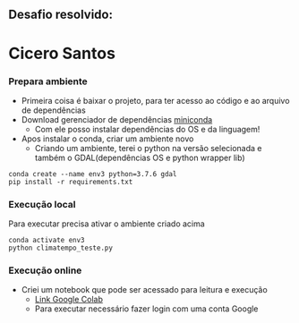 ## Desafio resolvido:
# Cicero Santos

### Prepara ambiente
* Primeira coisa é baixar o projeto, para ter acesso ao código e ao arquivo de dependências
* Download gerenciador de dependências [miniconda](https://docs.conda.io/en/latest/miniconda.html)
  * Com ele posso instalar dependências do OS e da linguagem!
* Apos instalar o conda, criar um ambiente novo
  * Criando um ambiente, terei o python na versão selecionada e também o GDAL(dependências OS e python wrapper lib)
```
conda create --name env3 python=3.7.6 gdal
pip install -r requirements.txt
```
### Execução local
Para executar precisa ativar o ambiente criado acima

```
conda activate env3
python climatempo_teste.py
```

### Execução online
* Criei um notebook que pode ser acessado para leitura e execução
  * [Link Google Colab](https://colab.research.google.com/drive/1J4Mh1birxGqTSrGE6d1rH7L0_J3EHbrl?usp=sharing)
  * Para executar necessário fazer login com uma conta Google

